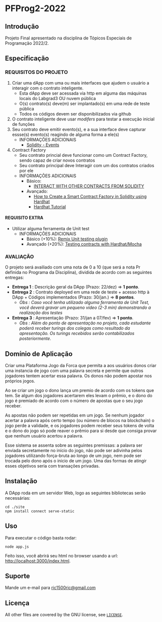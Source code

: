 # PFProg2-2022

## Introdução

Projeto Final apresentado na disciplina de Tópicos Especiais de Programação 2022/2.

## Especificação

### REQUISITOS DO PROJETO

1. Criar uma dApp com uma ou mais interfaces que ajudem o usuário a interagir com o contrato inteligente.
    - Esta dApp deve ser acessada via http em alguma das máquinas locais do Labgrad3 OU nuvem pública
    - O(s) contrato(s) deve(m) ser implantado(s) em uma rede de teste pública
    - Todos os códigos devem ser disponibilizados via github
2. O contrato inteligente deve usar *modifers* para testar a execução inicial de funções
3. Seu contrato deve emitir evento(s), e a sua interface deve capturar essse(s) evento(s) reagindo de alguma forma a ele(s)
    - INFORMAÇÕES ADICIONAIS
        - [Solidity - Events](https://www.w3schools.io/blockchain/solidity-events/)
4. Contract Factory
    - Seu contrato princial deve funcionar como um Contract Factory, sendo capaz de criar  novos contratos
    - Seu contrato principal deve Interagir com um dos contratos criados por ele
    - INFORMAÇÕES ADICIONAIS
        - Básico:
            - [INTERACT WITH OTHER CONTRACTS FROM SOLIDITY](https://ethereum.org/pt-br/developers/tutorials/interact-with-other-contracts-from-solidity/)
        - Avançado:
            - [How to Create a Smart Contract Factory in Solidity using Hardhat](https://www.quicknode.com/guides/smart-contract-development/how-to-create-a-smart-contract-factory-in-solidity-using-hardhat)
            - [Hardhat Tutorial](https://hardhat.org/tutorial)

#### REQUISITO EXTRA

- Utilizar alguma ferramenta de Unit test
    - INFORMAÇÕES ADICIONAIS
        - Básico (+10%): [Remix Unit testing plugin](https://remix-ide.readthedocs.io/en/latest/unittesting.html#)
        - Avançado (+20%): [Testing contracts with Hardhat/Mocha](https://hardhat.org/tutorial/testing-contracts)

### AVALIAÇÃO

O projeto será availiado com uma nota de 0 a 10 (que será a nota Pr definida no Programa da Disciplina), dividida de acordo com as seguintes entregas:

- **Entrega 1** : Descrição geral da DApp (Prazo: 22/dez) => **1 ponto**.
- **Entrega 2** : Contrato deployed em uma rede de teste + acesso http à DApp + Códigos implementados (Prazo: 30/jan.) =>  **8 pontos**.
    - _Obs : Caso você tenha utilizado alguma ferramenta de Unit Test, você deverá gravar um pequeno vídeo (2-3 min) demonstrando a realização dos testes_
- **Entrega 3** :  Apresentação (Prazo: 31/jan a 07/fev) => **1 ponto**.
    - _Obs : Além do ponto de apresentação no projeto, cada estudante poderá receber turings dos colegas como resultado da apresentação. Os turings recebidos serão contabilizados posteriormente_.

## Domínio de Aplicação

Criar uma Plataforma Jogo da Forca que permita a aos usuários donos criar uma instancia de jogo com uma palavra secreta e permite que outros jogadores tentem acertar essa palavra. Os donos não podem apostar nos próprios jogos. 

Ao se criar um jogo o dono lança um premio de acordo com os tokens que tem. Se algum dos jogadores acertarem eles levam o prêmio, e o dono do jogo é premiado de acordo com o número de apostas que o seu jogo receber.

As apostas não podem ser repetidas em um jogo. Se nenhum jogador acertar a palavra após certo tempo (ou número de blocos na blockchain) o jogo perde a validade, e os jogadores podem receber seus tokens de volta e o dono do jogo só pode reaver o prêmio para si desde que consiga provar que nenhum usuário acertou a palavra.

Esse sistema se assenta sobre as seguintes premissas:  a palavra ser enviada secretamente no início do jogo, não pode ser adivinha pelos jogadores utilizando força-bruta ao longo de um jogo, nem pode ser trocada pelo dono após o inicio de um jogo. Uma das formas de atingir esses objetivos seria com transações privadas.

## Instalação

A DApp roda em um servidor Web, logo as seguintes bibliotecas serão necessárias:
```
cd ./site
npm install connect serve-static
```

## Uso

Para executar o código basta rodar:
```
node app.js
```

Feito isso, você abrirá seu html no browser usando a url: [http://localhost:3000/index.html](http://localhost:3000/index.html).

## Suporte

Mande um e-mail para ric1500ric@gmail.com

## Licença

All other files are covered by the GNU license, see [`LICENSE`](./LICENSE).
